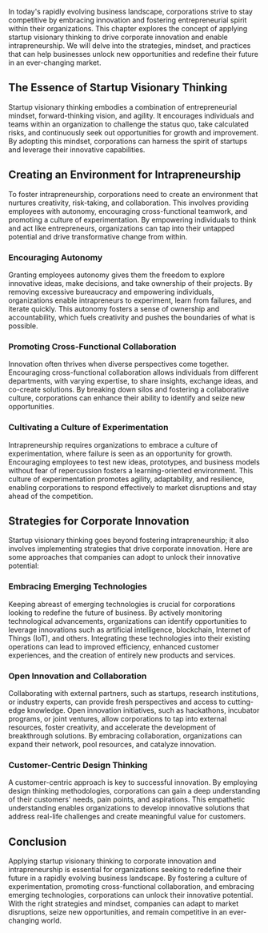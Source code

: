 
In today's rapidly evolving business landscape, corporations strive to stay competitive by embracing innovation and fostering entrepreneurial spirit within their organizations. This chapter explores the concept of applying startup visionary thinking to drive corporate innovation and enable intrapreneurship. We will delve into the strategies, mindset, and practices that can help businesses unlock new opportunities and redefine their future in an ever-changing market.

The Essence of Startup Visionary Thinking
-----------------------------------------

Startup visionary thinking embodies a combination of entrepreneurial mindset, forward-thinking vision, and agility. It encourages individuals and teams within an organization to challenge the status quo, take calculated risks, and continuously seek out opportunities for growth and improvement. By adopting this mindset, corporations can harness the spirit of startups and leverage their innovative capabilities.

Creating an Environment for Intrapreneurship
--------------------------------------------

To foster intrapreneurship, corporations need to create an environment that nurtures creativity, risk-taking, and collaboration. This involves providing employees with autonomy, encouraging cross-functional teamwork, and promoting a culture of experimentation. By empowering individuals to think and act like entrepreneurs, organizations can tap into their untapped potential and drive transformative change from within.

### Encouraging Autonomy

Granting employees autonomy gives them the freedom to explore innovative ideas, make decisions, and take ownership of their projects. By removing excessive bureaucracy and empowering individuals, organizations enable intrapreneurs to experiment, learn from failures, and iterate quickly. This autonomy fosters a sense of ownership and accountability, which fuels creativity and pushes the boundaries of what is possible.

### Promoting Cross-Functional Collaboration

Innovation often thrives when diverse perspectives come together. Encouraging cross-functional collaboration allows individuals from different departments, with varying expertise, to share insights, exchange ideas, and co-create solutions. By breaking down silos and fostering a collaborative culture, corporations can enhance their ability to identify and seize new opportunities.

### Cultivating a Culture of Experimentation

Intrapreneurship requires organizations to embrace a culture of experimentation, where failure is seen as an opportunity for growth. Encouraging employees to test new ideas, prototypes, and business models without fear of repercussion fosters a learning-oriented environment. This culture of experimentation promotes agility, adaptability, and resilience, enabling corporations to respond effectively to market disruptions and stay ahead of the competition.

Strategies for Corporate Innovation
-----------------------------------

Startup visionary thinking goes beyond fostering intrapreneurship; it also involves implementing strategies that drive corporate innovation. Here are some approaches that companies can adopt to unlock their innovative potential:

### Embracing Emerging Technologies

Keeping abreast of emerging technologies is crucial for corporations looking to redefine the future of business. By actively monitoring technological advancements, organizations can identify opportunities to leverage innovations such as artificial intelligence, blockchain, Internet of Things (IoT), and others. Integrating these technologies into their existing operations can lead to improved efficiency, enhanced customer experiences, and the creation of entirely new products and services.

### Open Innovation and Collaboration

Collaborating with external partners, such as startups, research institutions, or industry experts, can provide fresh perspectives and access to cutting-edge knowledge. Open innovation initiatives, such as hackathons, incubator programs, or joint ventures, allow corporations to tap into external resources, foster creativity, and accelerate the development of breakthrough solutions. By embracing collaboration, organizations can expand their network, pool resources, and catalyze innovation.

### Customer-Centric Design Thinking

A customer-centric approach is key to successful innovation. By employing design thinking methodologies, corporations can gain a deep understanding of their customers' needs, pain points, and aspirations. This empathetic understanding enables organizations to develop innovative solutions that address real-life challenges and create meaningful value for customers.

Conclusion
----------

Applying startup visionary thinking to corporate innovation and intrapreneurship is essential for organizations seeking to redefine their future in a rapidly evolving business landscape. By fostering a culture of experimentation, promoting cross-functional collaboration, and embracing emerging technologies, corporations can unlock their innovative potential. With the right strategies and mindset, companies can adapt to market disruptions, seize new opportunities, and remain competitive in an ever-changing world.
